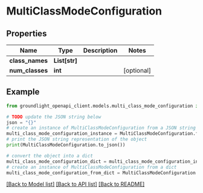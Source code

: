 # MultiClassModeConfiguration


## Properties

Name | Type | Description | Notes
------------ | ------------- | ------------- | -------------
**class_names** | **List[str]** |  | 
**num_classes** | **int** |  | [optional] 

## Example

```python
from groundlight_openapi_client.models.multi_class_mode_configuration import MultiClassModeConfiguration

# TODO update the JSON string below
json = "{}"
# create an instance of MultiClassModeConfiguration from a JSON string
multi_class_mode_configuration_instance = MultiClassModeConfiguration.from_json(json)
# print the JSON string representation of the object
print(MultiClassModeConfiguration.to_json())

# convert the object into a dict
multi_class_mode_configuration_dict = multi_class_mode_configuration_instance.to_dict()
# create an instance of MultiClassModeConfiguration from a dict
multi_class_mode_configuration_from_dict = MultiClassModeConfiguration.from_dict(multi_class_mode_configuration_dict)
```
[[Back to Model list]](../README.md#documentation-for-models) [[Back to API list]](../README.md#documentation-for-api-endpoints) [[Back to README]](../README.md)


